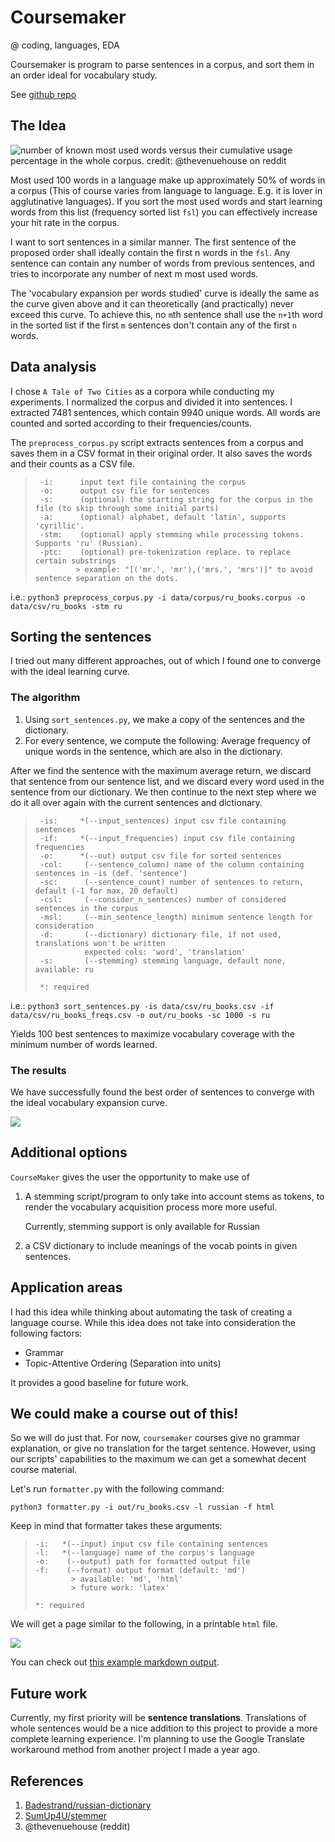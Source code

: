 # Coursemaker

@ coding, languages, EDA

Coursemaker is program to parse sentences in a corpus, and sort them in an order ideal for vocabulary study.

See [github repo](https://github.com/cemreefe/coursemaker)

## The Idea

![number of known most used words versus their cumulative usage percentage in the whole corpus. credit: @thevenuehouse on reddit](https://github.com/cemreefe/coursemaker/raw/main/media/graph.png)

Most used 100 words in a language make up approximately 50% of words in a corpus (This of course varies from language to language. E.g. it is lover in agglutinative languages). If you sort the most used words and start learning words from this list (frequency sorted list `fsl`) you can effectively increase your hit rate in the corpus. 

I want to sort sentences in a similar manner. The first sentence of the proposed order shall ideally contain the first n words in the `fsl`. Any sentence can contain any number of words from previous sentences, and tries to incorporate any number of next m most used words.

The 'vocabulary expansion per words studied' curve  is ideally the same as the curve given above and it can theoretically (and practically) never exceed this curve. To achieve this, no `m`th sentence shall use the `n+1`th word in the sorted list if the first `m` sentences don't contain any of the first `n` words.

## Data analysis

I chose `A Tale of Two Cities`  as a corpora while conducting my experiments. I normalized the corpus and divided it into sentences. I extracted 7481 sentences, which contain 9940 unique words.  All words are counted and sorted according to their frequencies/counts.

The `preprocess_corpus.py`  script extracts sentences from a corpus and saves them in a CSV format in their original order. It also saves the words and their counts as a CSV file.  

>      -i:  	input text file containing the corpus
>      -o:  	output csv file for sentences
>      -s:  	(optional) the starting string for the corpus in the file (to skip through some initial parts)
>      -a:  	(optional) alphabet, default 'latin', supports 'cyrillic'.
>      -stm:	(optional) apply stemming while processing tokens. Supports 'ru' (Russian).
>      -ptc:	(optional) pre-tokenization replace. to replace certain substrings 
>              > example: "[('mr.', 'mr'),('mrs.', 'mrs')]" to avoid sentence separation on the dots.

i.e.:
`python3 preprocess_corpus.py -i data/corpus/ru_books.corpus -o data/csv/ru_books -stm ru `

## Sorting the sentences

I tried out many different approaches, out of which I found one to converge with the ideal learning curve. 

### The algorithm

1. Using `sort_sentences.py`, we make a copy of the sentences and the dictionary. 
2. For every sentence, we compute the following: Average frequency of unique words in the sentence, which are also in the dictionary. 

After we find the sentence with the maximum average return, we discard that sentence from our sentence list, and we discard every word used in the sentence from our dictionary. We then continue to the next step where we do it all over again with the current sentences and dictionary. 

>      -is: 	*(--input_sentences) input csv file containing sentences
>      -if: 	*(--input_frequencies) input csv file containing frequencies
>      -o:  	*(--out) output csv file for sorted sentences
>      -col:	 (--sentence_column) name of the column containing sentences in -is (def. 'sentence')
>      -sc: 	 (--sentence_count) number of sentences to return, default (-1 for max, 20 default)
>      -csl:	 (--consider_n_sentences) number of considered sentences in the corpus
>      -msl:	 (--min_sentence_length) minimum sentence length for consideration
>      -d:  	 (--dictionary) dictionary file, if not used, translations won't be written
>           	 expected cols: 'word', 'translation'
>      -s:  	 (--stemming) stemming language, default none, available: ru
>      
>      *: required

i.e.:
`python3 sort_sentences.py -is data/csv/ru_books.csv -if data/csv/ru_books_freqs.csv -o out/ru_books -sc 1000 -s ru` 

Yields 100 best sentences to maximize vocabulary coverage with the minimum number of words learned.

### The results

We have successfully found the best order of sentences to converge with the ideal vocabulary expansion curve.

![](https://github.com/cemreefe/coursemaker/raw/main/media/vcc_comparison.png)



## Additional options

`CourseMaker` gives the user the opportunity to make use of

1. A stemming script/program to only take into account stems as tokens, to render the vocabulary acquisition process more more useful.

   Currently, stemming support is only available for Russian

2. a CSV dictionary to include meanings of the vocab points in given sentences.



## Application areas

I had this idea while thinking about automating the task of creating a language course. While this idea does not take into consideration the following factors:

* Grammar
* Topic-Attentive Ordering (Separation into units)

It provides a good baseline for future work.



## We could make a course out of this!

So we will do just that. For now, `coursemaker` courses give no grammar explanation, or give no translation for the target sentence. However, using our scripts' capabilities to the maximum we can get a somewhat decent course material.

Let's run `formatter.py` with the following command:

`python3 formatter.py -i out/ru_books.csv -l russian -f html`

Keep in mind that formatter takes these arguments:

>     -i:  	*(--input) input csv file containing sentences
>     -l:  	*(--language) name of the corpus's language
>     -o:  	 (--output) path for formatted output file
>     -f:  	 (--format) output format (default: 'md')
>          	  > available: 'md', 'html'
>          	  > future work: 'latex'
>     
>     *: required



We will get a page similar to the following, in a printable `html` file.

![](https://github.com/cemreefe/coursemaker/raw/main/media/example_html.png)

You can check out [this example markdown output](https://github.com/cemreefe/coursemaker/blob/main/courses/russian_course.md).

## Future work

Currently, my first priority will be **sentence translations**. Translations of whole sentences would be a nice addition to this project to provide a more complete learning experience. I'm planning to use the Google Translate workaround method from another project I made a year ago. 

## References

1. [Badestrand/russian-dictionary](https://github.com/Badestrand/russian-dictionary)
2. [SumUp4U/stemmer](https://github.com/SumUp4U/stemmer)
3. @thevenuehouse (reddit)



